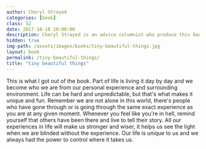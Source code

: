 ```yaml
---
author: Cheryl Strayed
categories: [book]
class: 52
date: 2017-10-18 10:00:00
description: Cheryl Strayed is an advice columnist who produce this book with advices she gave to her followers. Life is not easy and we all go through it day by day. We are all imperfect human and this book shows you some of the issues people have their life. What I learned from this book is that we are not alone in this world. We all have worries, fears, insecurity, and whatever it may be, there are others who have felt that way.
hidden: true
img-path: /assets/images/books/tiny-beautiful-things.jpg
layout: book
permalink: /tiny-beautiful-things/
title: "tiny beautiful things"
---
```


This is what I got out of the book. Part of life is living it day by day and we become who we are from our personal experience and surrounding environment. Life can be hard and unpredictable, but that's what makes it unique and fun. Remember we are not alone in this world, there's people who have gone through or is going through the same exact experience as you are at any given moment. Whenever you feel like you're in hell, remind yourself that others have been there and live to tell their story. All our experiences in life will make us stronger and wiser, it helps us see the light when we are blinded without the experience. Our life is unique to us and we always had the power to control where it takes us.